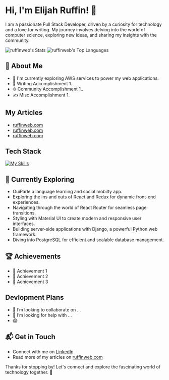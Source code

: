 # Hi, I'm Elijah Ruffin! 👋

I am a passionate Full Stack Developer, driven by a curiosity for technology and a love for writing. My journey involves delving into the world of computer science, exploring new ideas, and sharing my insights with the community.

![ruffinweb's Stats](https://github-readme-stats.vercel.app/api?username=ruffinweb&theme=vue-dark&show_icons=true&hide_border=true&count_private=true)
![ruffinweb's Top Languages](https://github-readme-stats.vercel.app/api/top-langs/?username=ruffinweb&theme=vue-dark&show_icons=true&hide_border=true&layout=compact)

## 🚀 About Me

- 🔭 I'm currently exploring AWS services to power my web applications.
- 📝 Writing Accomplishment 1.
- 🌐 Community Accomplishment 1..
- ✍️ Misc Accomplishment 1.

## My Articles
- [ruffinweb.com](https://ruffinweb.com/blog)
- [ruffinweb.com](https://ruffinweb.com/blog)
- [ruffinweb.com](https://ruffinweb.com/blog)

## Tech Stack
[![My Skills](https://skillicons.dev/icons?i=html,css,js,nodejs,react,py,django,flask,postgres,sqlite,docker,nginx,aws,debian)](https://skillicons.dev)

## 🌱 Currently Exploring

  - OuiParle a language learning and social mobilty app.
  - Exploring the ins and outs of React and Redux for dynamic front-end experiences.
  - Navigating through the world of React Router for seamless page transitions.
  - Styling with Material UI to create modern and responsive user interfaces.
  - Building server-side applications with Django, a powerful Python web framework.
  - Diving into PostgreSQL for efficient and scalable database management.

 ## 🏆 Achievements

- 🌟 Achievement 1
- 🌟 Achievement 2
- 🌟 Achievement 3

## Devlopment Plans 

- 👯 I’m looking to collaborate on ...
- 🤔 I’m looking for help with ...
- 😱

## 📬 Get in Touch

- Connect with me on [LinkedIn](https://www.linkedin.com/in/elijah-ruffin/)
- Read more of my articles on [ruffinweb.com](https://ruffinweb.com/blog)

Thanks for stopping by! Let's connect and explore the fascinating world of technology together. 🚀
